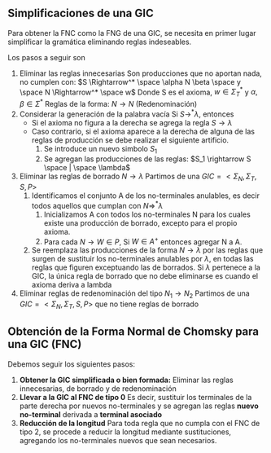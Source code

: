 ## Simplificaciones de una GIC
Para obtener la FNC como la FNG de una GIC, se necesita en primer lugar simplificar la gramática eliminando reglas indeseables.

Los pasos a seguir son
1) Eliminar las reglas innecesarias
	Son producciones que no aportan nada, no cumplen con:
	$S \Rightarrow^* \space \alpha N \beta \space y \space N \Rightarrow^* \space w$
	Donde S es el axioma, $w \in \Sigma_T^*$ y $\alpha, \beta \in \Sigma^*$ 
	Reglas de la forma: $N \rightarrow N$ (Redenominación)
2) Considerar la generación de la palabra vacía
	Si $S \rightarrow^* \lambda$, entonces
	- Si el axioma no figura a la derecha se agrega la regla $S \rightarrow \lambda$ 
	- Caso contrario, si el axioma aparece a la derecha de alguna de las reglas de producción se debe realizar el siguiente artificio.
		1) Se introduce un nuevo simbolo $S_1$ 
		2) Se agregan las producciones de las reglas: $S_1 \rightarrow S \space | \space \lambda$ 
3) Eliminar las reglas de borrado $N \rightarrow \lambda$
	Partimos de una $GIC = < \Sigma_N, \Sigma_T, S, P>$
	1) Identificamos el conjunto A de los no-terminales anulables, es decir todos aquellos que cumplan con $N \Rightarrow^* \lambda$ 
		1) Inicializamos A con todos los no-terminales N para los cuales existe una producción de borrado, excepto para el propio axioma.
		2) Para cada $N \rightarrow W \in P$, Si $W \in A^+$ entonces agregar N a A.
	2) Se reemplaza las producciones de la forma $N \rightarrow \lambda$ por las reglas que surgen de sustituir los no-terminales anulables por $\lambda$, en todas las reglas que figuren exceptuando las de borrados. Si $\lambda$ pertenece a la GIC, la única regla de borrado que no debe eliminarse es cuando el axioma deriva a lambda 
4) Eliminar reglas de redenominación del tipo $N_1 \rightarrow N_2$
	Partimos de una $GIC = < \Sigma_N, \Sigma_T, S, P>$ que no tiene reglas de borrado


## Obtención de la Forma Normal de Chomsky para una GIC (FNC)
Debemos seguir los siguientes pasos:
1) **Obtener la GIC simplificada o bien formada:** Eliminar las reglas innecesarias, de borrado y de redenominación
2) **Llevar a la GIC al FNC de tipo 0** Es decir, sustituir los terminales de la parte derecha por nuevos no-terminales y se agregan las reglas **nuevo no-terminal** derivada a **terminal asociado**
3) **Reducción de la longitud** Para toda regla que no cumpla con el FNC de tipo 2, se procede a reducir la longitud mediante sustituciones, agregando los no-terminales nuevos que sean necesarios.